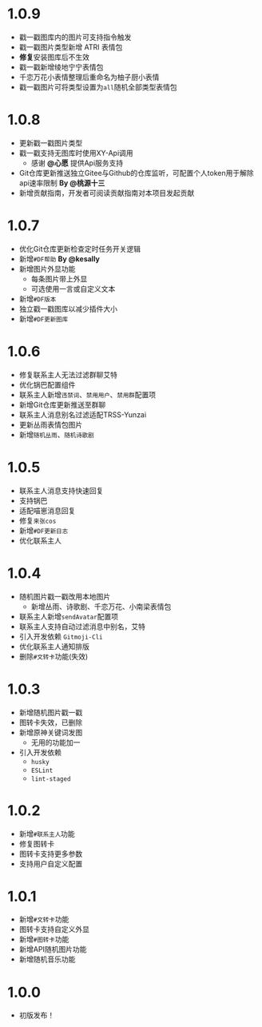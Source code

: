 
# 1.0.9

* 戳一戳图库内的图片可支持指令触发
* 戳一戳图片类型新增 ATRI 表情包
* **修复**安装图库后不生效
* 戳一戳新增绫地宁宁表情包
* 千恋万花小表情整理后重命名为柚子厨小表情
* 戳一戳图片可将类型设置为`all`随机全部类型表情包

# 1.0.8

* 更新戳一戳图片类型
* 戳一戳支持无图库时使用XY-Api调用
  * 感谢 **@心愿** 提供Api服务支持
* Git仓库更新推送独立Gitee与Github的仓库监听，可配置个人token用于解除api速率限制 **By @桃源十三**
* 新增贡献指南，开发者可阅读贡献指南对本项目发起贡献

# 1.0.7

* 优化Git仓库更新检查定时任务开关逻辑
* 新增`#DF帮助` **By @kesally**
* 新增图片外显功能
  * 每条图片带上外显
  * 可选使用一言或自定义文本
* 新增`#DF版本`
* 独立戳一戳图库以减少插件大小
* 新增`#DF更新图库`

# 1.0.6

* 修复联系主人无法过滤群聊艾特
* 优化锅巴配置组件
* 联系主人新增`违禁词`、`禁用用户`、`禁用群`配置项
* 新增Git仓库更新推送至群聊
* 联系主人消息别名过滤适配TRSS-Yunzai
* 更新丛雨表情包图片
* 新增`随机丛雨`、`随机诗歌剧`

# 1.0.5

* 联系主人消息支持快速回复
* 支持锅巴
* 适配喵崽消息回复
* 修复`来张cos`
* 新增`#DF更新日志`
* 优化联系主人

# 1.0.4

* 随机图片戳一戳改用本地图片
  * 新增丛雨、诗歌剧、千恋万花、小南梁表情包
* 联系主人新增`sendAvatar`配置项
* 联系主人支持自动过滤消息中别名，艾特
* 引入开发依赖 `Gitmoji-Cli`
* 优化联系主人通知排版
* 删除`#文转卡`功能(失效)

# 1.0.3

* 新增随机图片戳一戳
* 图转卡失效，已删除
* 新增原神关键词发图
  * 无用的功能加一
* 引入开发依赖
  * `husky`
  * `ESLint`
  * `lint-staged`

# 1.0.2

* 新增`#联系主人`功能
* 修复图转卡
* 图转卡支持更多参数
* 支持用户自定义配置

# 1.0.1

* 新增`#文转卡`功能
* 图转卡支持自定义外显
* 新增`#图转卡`功能
* 新增API随机图片功能
* 新增随机音乐功能

# 1.0.0

* 初版发布！
